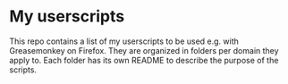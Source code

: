 # My userscripts

This repo contains a list of my userscripts to be used e.g. with Greasemonkey on Firefox. They are organized in folders
per domain they apply to. Each folder has its own README to describe the purpose of the scripts.
